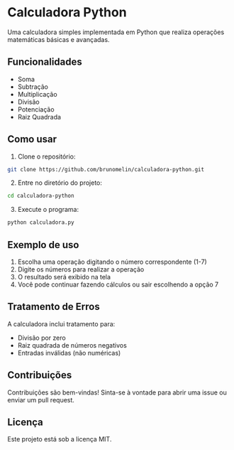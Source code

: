 # Calculadora Python

Uma calculadora simples implementada em Python que realiza operações matemáticas básicas e avançadas.

## Funcionalidades

- Soma
- Subtração
- Multiplicação
- Divisão
- Potenciação
- Raiz Quadrada

## Como usar

1. Clone o repositório:
```bash
git clone https://github.com/brunomelin/calculadora-python.git
```

2. Entre no diretório do projeto:
```bash
cd calculadora-python
```

3. Execute o programa:
```bash
python calculadora.py
```

## Exemplo de uso

1. Escolha uma operação digitando o número correspondente (1-7)
2. Digite os números para realizar a operação
3. O resultado será exibido na tela
4. Você pode continuar fazendo cálculos ou sair escolhendo a opção 7

## Tratamento de Erros

A calculadora inclui tratamento para:
- Divisão por zero
- Raiz quadrada de números negativos
- Entradas inválidas (não numéricas)

## Contribuições

Contribuições são bem-vindas! Sinta-se à vontade para abrir uma issue ou enviar um pull request.

## Licença

Este projeto está sob a licença MIT.